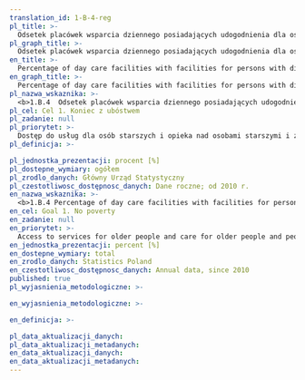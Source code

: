 ```yaml
---
translation_id: 1-B-4-reg
pl_title: >-
  Odsetek placówek wsparcia dziennego posiadających udogodnienia dla osób niepełnosprawnych
pl_graph_title: >-
  Odsetek placówek wsparcia dziennego posiadających udogodnienia dla osób niepełnosprawnych
en_title: >-
  Percentage of day care facilities with facilities for persons with disabilities
en_graph_title: >-
  Percentage of day care facilities with facilities for persons with disabilities
pl_nazwa_wskaznika: >-
  <b>1.B.4  Odsetek placówek wsparcia dziennego posiadających udogodnienia dla osób niepełnosprawnych</b>
pl_cel: Cel 1. Koniec z ubóstwem
pl_zadanie: null
pl_priorytet: >-
  Dostęp do usług dla osób starszych i opieka nad osobami starszymi i z niepełnosprawnościami
pl_definicja: >-

pl_jednostka_prezentacji: procent [%]
pl_dostepne_wymiary: ogółem
pl_zrodlo_danych: Główny Urząd Statystyczny
pl_czestotliwosc_dostępnosc_danych: Dane roczne; od 2010 r.
en_nazwa_wskaznika: >-
  <b>1.B.4 Percentage of day care facilities with facilities for persons with disabilities</b>
en_cel: Goal 1. No poverty
en_zadanie: null
en_priorytet: >-
  Access to services for older people and care for older people and people with disabilities
en_jednostka_prezentacji: percent [%]
en_dostepne_wymiary: total
en_zrodlo_danych: Statistics Poland
en_czestotliwosc_dostępnosc_danych: Annual data, since 2010
published: true
pl_wyjasnienia_metodologiczne: >-

en_wyjasnienia_metodologiczne: >-

en_definicja: >-

pl_data_aktualizacji_danych:
pl_data_aktualizacji_metadanych:
en_data_aktualizacji_danych:
en_data_aktualizacji_metadanych:
---
```

